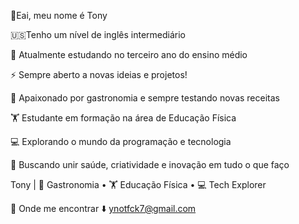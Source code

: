 🙋Eai, meu nome é Tony


🇺🇸Tenho um nível de inglês intermediário 


🌱 Atualmente estudando no terceiro ano do ensino médio  


⚡ Sempre aberto a novas ideias e projetos!


🍳 Apaixonado por gastronomia e sempre testando novas receitas  


🏋️ Estudante em formação na área de Educação Física  


💻 Explorando o mundo da programação e tecnologia 


🌱 Buscando unir saúde, criatividade e inovação em tudo o que faço


Tony | 🍳 Gastronomia • 🏋️ Educação Física • 💻 Tech Explorer


📩 Onde me encontrar ⬇️
  ynotfck7@gmail.com
